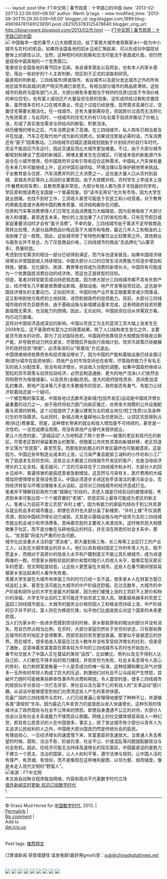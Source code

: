 --- layout: post title: FT中文网 | 春节观感：十字路口的中国 date:
'2013-02-20T13:22:00.001+08:00' author: Wenh Q tags: - view
modified\_time: '2013-09-30T15:29:30.039+08:00' blogger\_id:
tag:blogger.com,1999:blog-4961947611491238191.post-2821053783125478640
blogger\_orig\_url: http://binaryware.blogspot.com/2013/02/ft.html ---
[FT中文网 |
春节观感：十字路口的中国](http://feedproxy.google.com/~r/chinagfwblog/~3/3Kg1tAdLIF4/):
\
[![](https://meilizhongguo.biz/chinese/files/2013/02/40-01.jpg)](https://meilizhongguo.biz/chinese/2013/02/%e5%a2%99%e5%a4%96%e6%a5%bc-%e6%98%a5%e8%8a%82%e8%a7%82%e6%84%9f%ef%bc%9a%e5%8d%81%e5%ad%97%e8%b7%af%e5%8f%a3%e7%9a%84%e4%b8%ad%e5%9b%bd/40-01/)
中国每年一度的春节人口大规模流动，给了客居大城市者观察家乡(一般为中小城市与农村)的机会。如果将全国各地的回乡见闻汇聚起来，可以形成对中国现状整体上的感性认识。当然，这种短时间的观察和交流可能流于表面或片面，但仍然是窥视中国真相的一个宝贵窗口。\
笔者综合全国各地的春节回乡见闻，来自诸多朋友以及网友，也有本人的家乡感受，得出一些初步的个人主观判断，但区别于正式的调查和研究。\
最直观的判断是，三四线城市(除直辖市、省会城市以及部分发达城市之外的所有地区级市和县城)的房产购买热潮已渐熄灭。有相当部分城市的商品房滞销，这些城市的政府与国有部门人员，大部分拥有多套相当于特供的住房(远低于市场价格的单位住宅)，也有富人或动迁户大量投资住房的现象，这形成供给过剩和空置现象，虽然很多农村人口在城市置业，但这个过程已经放慢，显然需求高潮已过，空置住宅需要长期消化。在一线城市，还有大量刚需存在，但因房价过高而无法转化为有效需求；与此同时，一线城市的住宅大约有1/3左右属于投资并推动了价格上涨，形成了真实居住需求与供给间的断裂，积累泡沫。\
经历缓慢的增长之后，汽车消费迎来了高潮。在三四线城市，私人购车已相当普及并在加速，汽车正在取代地产成为新的消费点。如果说住房是必需的话，汽车消费还有“面子”因素推动。三四线城市旧城区道路规划脱胎于计划经济的自行车时代，完全不能适应汽车运行，因此交通反而比大城市更加堵塞。不过，由于大部分城市都规划和建设了宽阔的新城区，拥堵主要发生在旧城区。行驶成本低的新能源汽车适合在小城市使用，但中国政府并没有引导和迎合这种需求。中国私人汽车保有量在未来几年可能继续上升，这对中国石油供给、环境治理以及保护耕地带来挑战。\
子女教育是与住房、汽车消费并列的三大消费之一，这也是大量人口从农村到县城、县城去市区等向上流动的主要原因。由于大规模并校，农村学生上学成本上涨(午餐费和校车费)，且教育质量非常低，大部分有钱人都为孩子寻找最好的学校，学区房和借读费在全国是一个普遍现象。但“读书无用论”也大有市场，因为大学生就业困难，也找不到好工作，工资收入甚至可能低于农民工和小经营者。对于教育的两极态度或许表明中国的教育质量、经济结构都存在问题。\
住房和汽车等消费使得人们日常生活品消费能力大幅降低，因为前者吸收了大部分收入和储蓄，甚至透支未来，物价的上涨加重了人们的省吃俭用，只有在节假日或家庭重要活动时才会有“面子消费”。不幸的是，三四线城市由于需求不足导致商品周转比较慢，大部分品牌商品价格远高于大城市和电商，最近几年人工和租金的上涨助推了这一趋势。因此，这些城市除了有特色的餐饮业比较繁荣之外，其他商业与服务业并不发达，为了压低商品价格，三四线城市的商品“去品牌化”(山寨货多)，质量较低。\
考虑到住宅需求的相当一部分已经得到满足，而汽车也逐渐普及，如果中国经济继续增长并使国民收入持续增加，中国大部分人口的日常生活消费能力将逐步增加和释放，健康、文化娱乐、旅游、教育等也将成为消费的新增长点。中国将有可能成为一个依靠国民消费拉动的经济体，而这也正是转型的目标。\
但是，笔者对转型能否成功持悲观态度。因为绝大部分三四线城市都不具有优势产业，经济增长几乎都是依靠建设新城、基础设施、地产开发等投资拉动，这也是中国经济增长的主要动力。正如前所言，中国的地产业开发正随着需求减少而降温，这又影响到地方政府的土地财政，进而削弱政府的投资能力。目前，大部分三四线城市政府背负巨额债务，由于基础设施与新城建设基本完成，这表明政府投资将要面临既无需求、也没能力的困境。因此，无论如何，中国投资拉动从供需双方看，均已动力衰竭。\
这将对中国经济造成深远的影响，中国以农民工为主的蓝领工资大幅上涨发生在2008年后，这不是政府有意为之的政策结果，除了人口结构发生变化之外，主要是货币放水的功劳。即为了应对国际危机，中国政府依靠信贷大规模投资吸收过剩产能，并导致劳动力供应紧张，尽管随后开始执行收缩计划，但货币政策已经被展开的政府投资“绑架”，必须渐进的以“软着陆”方式退出。\
中国很难继续依靠债务和投资推动增长了。因为中国的产能和基础设施已经全面过剩(部分城市在投资地铁)，而地产业的市场空间也在收窄。尽管政府致力于有名无实的收入分配改革，但没有经济增长，何谈收入分配的调整。如果中国政府继续以宽松的货币政策与投资拉动经济，必然会制造通胀、更大的地产泡沫(人们依然会将购房作为保值储备)，以及债务(金融)危机。庞大的政府隐性债务、民间愈加混乱的集资、房地产泡沫等几乎是大多数城市的现状，政府是否有勇气、有能力让经济软着陆还是一个疑问。\
一个被忽略的事实是，中国各地过去数年造新城(包括开发区)运动是中国经济增长最重要的动力之一，由于政府将权力部门向新区搬迁，也带来大规模的公共设施配置与资源的转移。这个过程提供了大量以建筑为主的就业岗位(短工性质)以及各种衍生的市场需求。与此同时，新城占用大量耕地以及住房拆迁，让郊区农民得到占用(拆迁)费暴富。但是，这种增长带来的就业和收入增加是不可持续的，甚至是一次性的。一旦完成建设周期，将没有其他产业替代来提供就业。\
更让人忧虑的是，“造城运动”人为地制造了两个世界——破落的老区和现代化的新区。尽管老区暂时保留着商业的繁荣，但随着公共优势资源向新城转移，老区将逐步沦落为“贫民窑”，甚至荒芜。而那些到处圈占的开发区最终也可能被遗弃。这是因为，中国近些年制造业成本的上涨，让污染严重且能偷工减料的小作坊和小工厂有了低成本生存的空间，这些企业大都是三四线城市开发区的客户，也是当地经济增长的工业支柱。毫无疑问，广泛的污染存在于三四线城市和乡村，大部分人的回乡见闻中，普遍惊骇的是癌症患者急剧增加，这显然与污染有关，医疗费用的大幅增加将使得增长变得没有意义。中国必须逐步关闭这些早该淘汰的重污染企业，否则经济转型与环境治理根本无从谈起，这将对三四线城市的经济造成打击。\
笔者并不理解目前政府力推“城镇化”的目的，农民入城是已经启动的缓慢进程，考虑到未来可能出现一个个被弃置的“老城”，农民实际上最有可能成为老区的新主人。笔者认为目前不宜让农民“并村上楼”，因为有能力的家庭均倾向于到公共资源与就业机会多的城市置业，即使在农村也大部分盖了新楼房，“并村上楼”不仅浪费资源，假如中国经济增长动力减弱，尤其是以基础设施与地产投资为主的三四线城市就业机会减少和市场萧条，意味着农民的主要收入来源消失。这时候农民大规模聚集于社区，而不是分散在与耕地临近的村庄，并生活在熟悉的社会关系中，那么，“贫民窟”将成为严重的社会问题。\
城市化应该重点关注的是“漂泊者”，即大量到珠三角、长三角等工业区打工的产业工人，以及在大城市就业的异乡人。他们以具有相对固定工作的年青人为主，既不愿返乡，而相对于高房价的低收入水平和户籍制度又不能让其扎根城市，成为进退两难的一群。尽管家乡拥有较低的房价和暂时吸引人的收入水平，能够实现买房买车的愿望，但文明程度较低，让这些人更愿留在大城市。这些人在春节期间很容易被家乡发达起来的人看作失败者。\
羡慕大学生留在大城市有体面工作的时代已经一去不返，很多家乡人在财富方面已经追赶上来，甚至生活可能比大城市的中产阶级还舒服。在过去数年，大城市的中产阶级和刚毕业的大学生是最大的输家，因为他们缓慢上涨的工资赶不上房价和物价的涨幅，大学生毕业后的工资可能还不如农民工收入高。随着越来越多的农民工返回三四线城市就业，大城市的服务业价格将因人工和租金而持续上涨，中产阶级的日子并不好过。富人则在为移民忙碌，似乎他们比底层民众对这个国家的未来更悲观。\
当人们为家乡的一些进步而感到惊讶的时候，家乡那些原有的暗淡的部分并没有消失，而且仍然占相当比例。在农村，大部分家庭仍然处于贫穷的状态，只有那些靠近城市的农村地区才变得繁荣，西部农民的贫穷更加普遍，那里似乎是被遗忘的世界。而在城市，很多低收入家庭在过去十数年并没有享受经济增长的红利，但承受了通胀，这意味着贫富差距在原本较为平均的三四线城市与农村也开始加大。\
春节社交放大了中国人正在蔓延的某些“品性”，比如攀比、势利以及见不得别人比自己好。人们都在不择手段的努力赚钱，并视贫穷为失败，社会关系变得令人恶心的势利，权力和财富是衡量一个人是否成功的唯一标准。这种炫耀和攀比风气对很多一无所有的年轻人构成了巨大的压迫，刺激他们对社会不公与歧视产生愤怒，其破坏力随时可能被某些群体性事件所点燃和释放。令人震惊的是，很多三四线城市的居民似乎对发动一次打击贪官、黑社会以及为富不仁的有钱人的“文革运动”感兴趣，从谈话中能够感受到他们对肃清这些人产生的革命快感。\
在最广阔的三四线城市与农村，人们已经普遍心安理得地接受了种种不公，并遵循各类“潜规则”生存。因为最近几年卖苦力的底层民众收入快速增长，这种乐观的情绪冲淡了政府腐败与社会不公带来的愤怒。即使自身遭遇不公正的对待，大部分人也会以没有社会关系或能力不够而自认倒霉。网络上的社交媒体很容易给人一种幻觉，即具有公民意识的人在中国很多，事实上，除了发达城市有少部分以青年人为主追求公民权利的人之外，中国绝大部分国民仍然是传统社会的臣民。\
有理由担心，一旦经济增长的速度慢下来，贫富差距将急速放大。当普通人失去希望的时候，腐败、法治不彰、阶层仇恨、社会不公、价值混乱等问题就酝酿政治与社会危机。因此，在经济可能无法持续高速增长的现实面前，中国最紧迫的是致力于建立一个民主、法治的国家，让人人权利平等，遵守法律与规则，让中国人活的有尊严、有灵魂、有信仰，而不是像现在这样唯利是图、以邻为壑、弱肉强食，像是未走入现代文明的“野蛮人”。\
![](http://feeds.feedburner.com/~r/letscorp/aDmw/~4/7hTsIhmycVc)来源：FT中文网\
本文由自动聚合程序取自网络，内容和观点不代表数字时代立场\
[墙外新闻实时更新 欢迎订阅数字时代](http://eepurl.com/msuvD)\
\

* * * * *

© Grass Mud Horse for [中国数字时代](https://meilizhongguo.biz/chinese),
2013. |\
[Permalink](https://meilizhongguo.biz/chinese/2013/02/%e5%a2%99%e5%a4%96%e6%a5%bc-%e6%98%a5%e8%8a%82%e8%a7%82%e6%84%9f%ef%bc%9a%e5%8d%81%e5%ad%97%e8%b7%af%e5%8f%a3%e7%9a%84%e4%b8%ad%e5%9b%bd/)
|\
[No
comment](https://meilizhongguo.biz/chinese/2013/02/%e5%a2%99%e5%a4%96%e6%a5%bc-%e6%98%a5%e8%8a%82%e8%a7%82%e6%84%9f%ef%bc%9a%e5%8d%81%e5%ad%97%e8%b7%af%e5%8f%a3%e7%9a%84%e4%b8%ad%e5%9b%bd/#comments)
|\
Add to\
[del.icio.us](http://del.icio.us/post?url=https://meilizhongguo.biz/chinese/2013/02/%e5%a2%99%e5%a4%96%e6%a5%bc-%e6%98%a5%e8%8a%82%e8%a7%82%e6%84%9f%ef%bc%9a%e5%8d%81%e5%ad%97%e8%b7%af%e5%8f%a3%e7%9a%84%e4%b8%ad%e5%9b%bd/&title=FT%E4%B8%AD%E6%96%87%E7%BD%91%20%7C%20%E6%98%A5%E8%8A%82%E8%A7%82%E6%84%9F%EF%BC%9A%E5%8D%81%E5%AD%97%E8%B7%AF%E5%8F%A3%E7%9A%84%E4%B8%AD%E5%9B%BD)\
\
\
Post tags:
[推荐网文](https://meilizhongguo.biz/chinese/tag/%e6%8e%a8%e8%8d%90%e7%bd%91%e6%96%87/?category=18271)\
\
订靠谱新闻 获穿墙捷径
请发电邮(最好用gmail)至：sub@chinadigitaltimes.net\
\
\
[![](http://feeds.feedburner.com/~ff/chinagfwblog?d=yIl2AUoC8zA)](http://feeds.feedburner.com/~ff/chinagfwblog?a=3Kg1tAdLIF4:11-NHyW0VGc:yIl2AUoC8zA)
[![](http://feeds.feedburner.com/~ff/chinagfwblog?i=3Kg1tAdLIF4:11-NHyW0VGc:-BTjWOF_DHI)](http://feeds.feedburner.com/~ff/chinagfwblog?a=3Kg1tAdLIF4:11-NHyW0VGc:-BTjWOF_DHI)
[![](http://feeds.feedburner.com/~ff/chinagfwblog?i=3Kg1tAdLIF4:11-NHyW0VGc:F7zBnMyn0Lo)](http://feeds.feedburner.com/~ff/chinagfwblog?a=3Kg1tAdLIF4:11-NHyW0VGc:F7zBnMyn0Lo)
[![](http://feeds.feedburner.com/~ff/chinagfwblog?i=3Kg1tAdLIF4:11-NHyW0VGc:V_sGLiPBpWU)](http://feeds.feedburner.com/~ff/chinagfwblog?a=3Kg1tAdLIF4:11-NHyW0VGc:V_sGLiPBpWU)
[![](http://feeds.feedburner.com/~ff/chinagfwblog?d=qj6IDK7rITs)](http://feeds.feedburner.com/~ff/chinagfwblog?a=3Kg1tAdLIF4:11-NHyW0VGc:qj6IDK7rITs)
[![](http://feeds.feedburner.com/~ff/chinagfwblog?d=l6gmwiTKsz0)](http://feeds.feedburner.com/~ff/chinagfwblog?a=3Kg1tAdLIF4:11-NHyW0VGc:l6gmwiTKsz0)
[![](http://feeds.feedburner.com/~ff/chinagfwblog?i=3Kg1tAdLIF4:11-NHyW0VGc:gIN9vFwOqvQ)](http://feeds.feedburner.com/~ff/chinagfwblog?a=3Kg1tAdLIF4:11-NHyW0VGc:gIN9vFwOqvQ)
[![](http://feeds.feedburner.com/~ff/chinagfwblog?d=TzevzKxY174)](http://feeds.feedburner.com/~ff/chinagfwblog?a=3Kg1tAdLIF4:11-NHyW0VGc:TzevzKxY174)
![](http://feeds.feedburner.com/~r/chinagfwblog/~4/3Kg1tAdLIF4)

